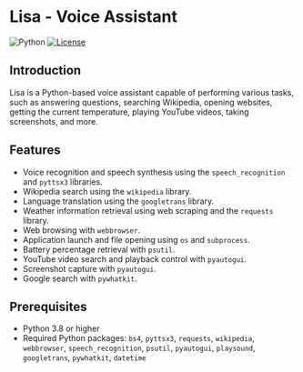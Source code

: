 # Lisa - Voice Assistant

![Python](https://img.shields.io/badge/python-v3.8+-blue.svg)
[![License](https://img.shields.io/badge/license-MIT-green.svg)](LICENSE)

## Introduction

Lisa is a Python-based voice assistant capable of performing various tasks, such as answering questions, searching Wikipedia, opening websites, getting the current temperature, playing YouTube videos, taking screenshots, and more.

## Features

- Voice recognition and speech synthesis using the `speech_recognition` and `pyttsx3` libraries.
- Wikipedia search using the `wikipedia` library.
- Language translation using the `googletrans` library.
- Weather information retrieval using web scraping and the `requests` library.
- Web browsing with `webbrowser`.
- Application launch and file opening using `os` and `subprocess`.
- Battery percentage retrieval with `psutil`.
- YouTube video search and playback control with `pyautogui`.
- Screenshot capture with `pyautogui`.
- Google search with `pywhatkit`.

## Prerequisites

- Python 3.8 or higher
- Required Python packages: `bs4`, `pyttsx3`, `requests`, `wikipedia`, `webbrowser`, `speech_recognition`, `psutil`, `pyautogui`, `playsound`, `googletrans`, `pywhatkit`, `datetime`
